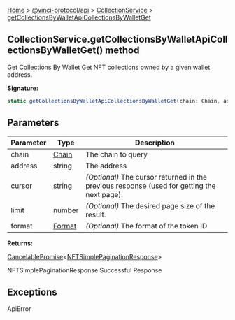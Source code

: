 [Home](./index.md) &gt; [@vinci-protocol/api](./api.md) &gt; [CollectionService](./api.collectionservice.md) &gt; [getCollectionsByWalletApiCollectionsByWalletGet](./api.collectionservice.getcollectionsbywalletapicollectionsbywalletget.md)

## CollectionService.getCollectionsByWalletApiCollectionsByWalletGet() method

Get Collections By Wallet Get NFT collections owned by a given wallet address.

<b>Signature:</b>

```typescript
static getCollectionsByWalletApiCollectionsByWalletGet(chain: Chain, address: string, cursor?: string, limit?: number, format?: Format): CancelablePromise<NFTSimplePaginationResponse>;
```

## Parameters

| Parameter | Type                      | Description                                                                                      |
| --------- | ------------------------- | ------------------------------------------------------------------------------------------------ |
| chain     | [Chain](./api.chain.md)   | The chain to query                                                                               |
| address   | string                    | The address                                                                                      |
| cursor    | string                    | <i>(Optional)</i> The cursor returned in the previous response (used for getting the next page). |
| limit     | number                    | <i>(Optional)</i> The desired page size of the result.                                           |
| format    | [Format](./api.format.md) | <i>(Optional)</i> The format of the token ID                                                     |

<b>Returns:</b>

[CancelablePromise](./api.cancelablepromise.md)<!-- -->&lt;[NFTSimplePaginationResponse](./api.nftsimplepaginationresponse.md)<!-- -->&gt;

NFTSimplePaginationResponse Successful Response

## Exceptions

ApiError
